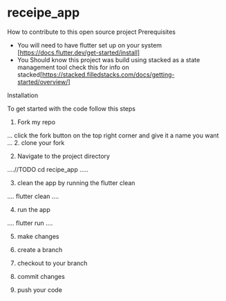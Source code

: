 # receipe_app

How to contribute to this open source project
 Prerequisites
* You will need to have flutter set up on your system  [https://docs.flutter.dev/get-started/install]
* You Should know this project was build using stacked as a state management tool  check this for info on stacked[https://stacked.filledstacks.com/docs/getting-started/overview/]
 
Installation

To get started with the code follow this steps

1. Fork my repo 

...
click the fork button on the top right corner and give it a name you want
...
2. clone your fork

2. Navigate to the project directory

....//TODO
cd recipe_app
.....

3. clean the app by running the flutter clean

....
flutter clean
....

4. run the app

....
flutter run 
....

5. make changes

6. create a branch

7. checkout to your branch

8. commit changes 

9. push your code 
 

